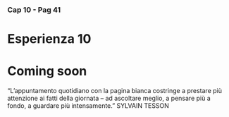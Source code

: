 ### Cap 10 - Pag 41

# Esperienza 10


# Coming soon

“L’appuntamento quotidiano con la pagina bianca costringe a prestare più attenzione ai fatti della giornata – ad ascoltare meglio, a pensare più a fondo, a guardare più intensamente.” SYLVAIN TESSON
<!--stackedit_data:
eyJoaXN0b3J5IjpbMjgzMzI0OTE0XX0=
-->
